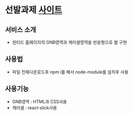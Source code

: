 # 선발과제 [사이트](https://wantedpreonboarding.netlify.app/)

## 서비스 소개
* 원티드 홈페이지의 GNB영역과 캐러셀영역을 반응형으로 웹 구현

## 사용법
* 파일 전체다운로드후 npm i를 해서 node-module를 설치후 사용

## 사용기능
* GNB영역 : HTML과 CSS사용
* 캐러셀 : react-slick사용
